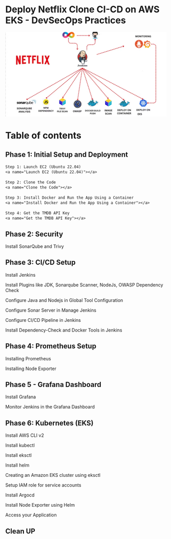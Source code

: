 # Deploy Netflix Clone CI-CD on AWS EKS - DevSecOps Practices

![alt text](image.png)

# Table of contents

## Phase 1: Initial Setup and Deployment
<a name="phase-1-initial-setup-and-deployment"></a>

    Step 1: Launch EC2 (Ubuntu 22.04)
    <a name="Launch EC2 (Ubuntu 22.04)"></a>
    
    Step 2: Clone the Code
    <a name="Clone the Code"></a>

    Step 3: Install Docker and Run the App Using a Container
    <a name="Install Docker and Run the App Using a Container"></a>

    Step 4: Get the TMDB API Key
    <a name="Get the TMDB API Key"></a>

## Phase 2: Security
<a name="Phase 2: Security"></a>

Install SonarQube and Trivy
<a name="Install SonarQube and Trivy"></a>

## Phase 3: CI/CD Setup
<a name="Phase 3: CI/CD Setup"></a>

Install Jenkins
<a name="Install Jenkins"></a>

Install Plugins like JDK, Sonarqube Scanner, NodeJs, OWASP Dependency Check
<a name="Install Plugins like JDK, Sonarqube Scanner, NodeJs, OWASP Dependency Check"></a>

Configure Java and Nodejs in Global Tool Configuration
<a name="Configure Java and Nodejs in Global Tool Configuration"></a>

Configure Sonar Server in Manage Jenkins
<a name="Configure Sonar Server in Manage Jenkins"></a>

Configure CI/CD Pipeline in Jenkins
<a name="Configure CI/CD Pipeline in Jenkins"></a>

Install Dependency-Check and Docker Tools in Jenkins
<a name="Install Dependency-Check and Docker Tools in Jenkins"></a>

## Phase 4: Prometheus Setup
<a name="Phase 4: Prometheus Setup"></a>

Installing Prometheus
<a name="Installing Prometheus"></a>

Installing Node Exporter
<a name="Installing Node Exporter
"></a>


## Phase 5 - Grafana Dashboard
<a name="Phase 5 - Grafana Dashboard"></a>

Install Grafana
<a name="Install Grafana"></a>

Monitor Jenkins in the Grafana Dashboard
<a name="Monitor Jenkins in the Grafana Dashboard"></a>

## Phase 6: Kubernetes (EKS)
<a name="Phase 6: Kubernetes (EKS)"></a>

Install AWS CLI v2
<a name="Install AWS CLI v2"></a>

Install kubectl
<a name="Install kubectl"></a>

Install eksctl
<a name="Install eksctl"></a>

Install helm
<a name="Install helm"></a>

Creating an Amazon EKS cluster using eksctl
<a name="Creating an Amazon EKS cluster using eksctl"></a>

Setup IAM role for service accounts
<a name="Setup IAM role for service accounts"></a>

Install Argocd
<a name="Install Argocd"></a>

Install Node Exporter using Helm
<a name="Install Node Exporter using Helm"></a>

Access your Application
<a name="Access your Application"></a>


## Clean UP
<a name="Clean UP"></a>